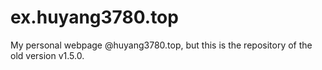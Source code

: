 # ex.huyang3780.top
My personal webpage @huyang3780.top, but this is the repository of the old version v1.5.0.

